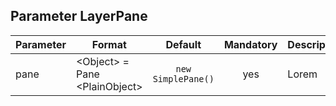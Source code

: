 ## Parameter LayerPane

|	Parameter			|			Format			|	Default					|	Mandatory	|	Description				| 
|		---				|			---				|	:---:					|	:---:		|		---					|
|	pane	|	<dt>&lt;Object&gt; = Pane<dt>&lt;PlainObject&gt;	|	`new SimplePane()`	|	yes	|	Lorem	|	